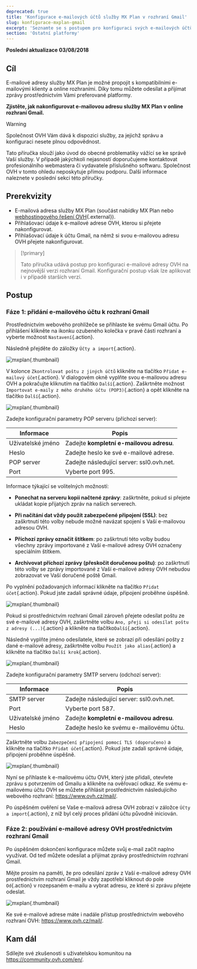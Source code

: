```yaml
---
deprecated: true
title: 'Konfigurace e-mailových účtů služby MX Plan v rozhraní Gmail'
slug: konfigurace-mxplan-gmail
excerpt: 'Seznamte se s postupem pro konfiguraci svých e-mailových účtů v online rozhraní Gmail'
section: 'Ostatní platformy'
---
```


**Poslední aktualizace 03/08/2018**

## Cíl

E-mailové adresy služby MX Plan je možné propojit s kompatibilními e-mailovými klienty a online rozhraními. Díky tomu můžete odesílat a přijímat zprávy prostřednictvím Vámi preferované platformy.

**Zjistěte, jak nakonfigurovat e-mailovou adresu služby MX Plan v online rozhraní Gmail.**

> [!warning]
>
> Společnost OVH Vám dává k dispozici služby, za jejichž správu a konfiguraci nesete plnou odpovědnost. 
> 
> Tato příručka slouží jako úvod do obecné problematiky vážící se ke správě Vaší služby. V případě jakýchkoli nejasností doporučujeme kontaktovat profesionálního webmastera či vydavatele příslušného softwaru. Společnost OVH v tomto ohledu neposkytuje přímou podporu. Další informace naleznete v poslední sekci této příručky.
> 

## Prerekvizity

- E-mailová adresa služby MX Plan (součást nabídky MX Plan nebo [webhostingového řešení OVH](https://www.ovh.cz/webhosting/){.external}).
- Přihlašovací údaje k e-mailové adrese OVH, kterou si přejete nakonfigurovat.
- Přihlašovací údaje k účtu Gmail, na němž si svou e-mailovou adresu OVH přejete nakonfigurovat.


> [!primary]
>
> Tato příručka udává postup pro konfiguraci e-mailové adresy OVH na nejnovější verzi rozhraní Gmail. Konfigurační postup však lze aplikovat i v případě starších verzí.
>

## Postup

### Fáze 1: přidání e-mailového účtu k rozhraní Gmail

Prostřednictvím webového prohlížeče se přihlaste ke svému Gmail účtu. Po přihlášení klikněte na ikonku ozubeného kolečka v pravé části rozhraní a vyberte možnost `Nastavení`{.action}.

Následně přejděte do záložky `Účty a import`{.action}. 

![mxplan](images/configuration-gmail-web-step1.png){.thumbnail}

V kolonce `Zkontrolovat poštu z jiných účtů` klikněte na tlačítko `Přidat e-mailový účet`{.action}. V dialogovém okně vyplňte svou e-mailovou adresu OVH a pokračujte kliknutím na tlačítko `Další`{.action}. Zaškrtněte možnost `Importovat e-maily z mého druhého účtu (POP3)`{.action} a opět klikněte na tlačítko `Další`{.action}.

![mxplan](images/configuration-gmail-web-step2.png){.thumbnail}

Zadejte konfigurační parametry POP serveru (příchozí server):

|Informace|Popis| 
|---|---| 
|Uživatelské jméno|Zadejte **kompletní e-mailovou adresu**.|  
|Heslo|Zadejte heslo ke své e-mailové adrese.|
|POP server|Zadejte následující server: ssl0.ovh.net.|
|Port|Vyberte port 995.|

Informace týkající se volitelných možností:

- **Ponechat na serveru kopii načtené zprávy**: zaškrtněte, pokud si přejete ukládat kopie přijatých zpráv na našich serverech.

- **Při načítání dat vždy použít zabezpečené připojení (SSL)**: bez zaškrtnutí této volby nebude možné navázat spojení s Vaší e-mailovou adresou OVH.

- **Příchozí zprávy označit štítkem**: po zaškrtnutí této volby budou všechny zprávy importované z Vaší e-mailové adresy OVH označeny speciálním štítkem.

- **Archivovat příchozí zprávy (přeskočit doručenou poštu)**: po zaškrtnutí této volby se zprávy importované z Vaší e-mailové adresy OVH nebudou zobrazovat ve Vaší doručené poště Gmail.


Po vyplnění požadovaných informací klikněte na tlačítko `Přidat účet`{.action}. Pokud jste zadali správné údaje, připojení proběhne úspěšně. 

![mxplan](images/configuration-gmail-web-step3.png){.thumbnail}

Pokud si prostřednictvím rozhraní Gmail zároveň přejete odesílat poštu ze své e-mailové adresy OVH, zaškrtněte volbu `Ano, přeji si odesílat poštu z adresy (...)`{.action} a klikněte na tlačítko`Další`{.action}. 

Následně vyplňte jméno odesílatele, které se zobrazí při odesílání pošty z dané e-mailové adresy, zaškrtněte volbu `Použít jako alias`{.action} a klikněte na tlačítko `Další krok`{.action}.

![mxplan](images/configuration-gmail-web-step4.png){.thumbnail}

Zadejte konfigurační parametry SMTP serveru (odchozí server):

|Informace|Popis| 
|---|---| 
|SMTP server|Zadejte následující server: ssl0.ovh.net.|
|Port|Vyberte port 587.|
|Uživatelské jméno|Zadejte **kompletní e-mailovou adresu**.|  
|Heslo|Zadejte heslo ke svému e-mailovému účtu.|

Zaškrtněte volbu `Zabezpečení připojení pomocí TLS (doporučeno)` a klikněte na tlačítko `Přidat účet`{.action}. Pokud jste zadali správné údaje, připojení proběhne úspěšně. 

![mxplan](images/configuration-gmail-web-step5.png){.thumbnail}

Nyní se přihlaste k e-mailovému účtu OVH, který jste přidali, otevřete zprávu s potvrzením od Gmailu a klikněte na ověřovací odkaz.
Ke svému e-mailovému účtu OVH se můžete přihlásit prostřednictvím následujícího webového rozhraní: <https://www.ovh.cz/mail/>. 

Po úspěšném ověření se Vaše e-mailová adresa OVH zobrazí v záložce `Účty a import`{.action}, z níž byl celý proces přidání účtu původně iniciován.

### Fáze 2: používání e-mailové adresy OVH prostřednictvím rozhraní Gmail

Po úspěšném dokončení konfigurace můžete svůj e-mail začít naplno využívat. Od teď můžete odesílat a přijímat zprávy prostřednictvím rozhraní Gmail.

Mějte prosím na paměti, že pro odesílání zpráv z Vaší e-mailové adresy OVH prostřednictvím rozhraní Gmail je vždy zapotřebí kliknout do pole `Od`{.action} v rozepsaném e-mailu a vybrat adresu, ze které si zprávu přejete odeslat. 

![mxplan](images/configuration-gmail-web-step6.png){.thumbnail}

Ke své e-mailové adrese máte i nadále přístup prostřednictvím webového rozhraní OVH: <https://www.ovh.cz/mail/>. 

## Kam dál

Sdílejte své zkušenosti s uživatelskou komunitou na <https://community.ovh.com/en/>.